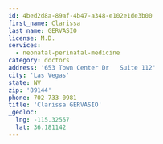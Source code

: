 ```yaml
---
id: 4bed2d8a-89af-4b47-a348-e102e1de3b00
first_name: Clarissa
last_name: GERVASIO
license: M.D.
services:
  - neonatal-perinatal-medicine
category: doctors
address: '653 Town Center Dr   Suite 112'
city: 'Las Vegas'
state: NV
zip: '89144'
phone: 702-733-0981
title: 'Clarissa GERVASIO'
_geoloc:
  lng: -115.32557
  lat: 36.181142
---
```

